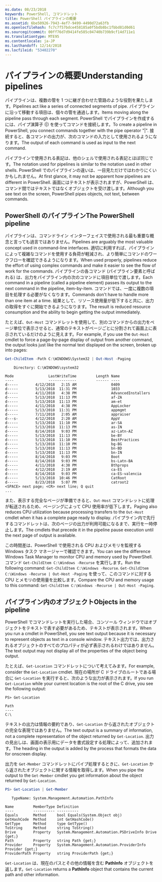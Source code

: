 ```yaml
---
ms.date: 08/23/2018
keywords: PowerShell, コマンドレット
title: PowerShell パイプラインの概要
ms.assetid: 6be50926-7943-4ef7-9499-4490d72a63fb
ms.openlocfilehash: fc7c7f57bdce458185a0f5bdb8bc1fbbd81d0d61
ms.sourcegitcommit: 00ff76d7d9414fe585c04740b739b9cf14d711e1
ms.translationtype: MTE95
ms.contentlocale: ja-JP
ms.lasthandoff: 12/14/2018
ms.locfileid: "53402270"
---
```

# <a name="understanding-pipelines"></a><span data-ttu-id="9b5c7-103">パイプラインの概要</span><span class="sxs-lookup"><span data-stu-id="9b5c7-103">Understanding pipelines</span></span>

<span data-ttu-id="9b5c7-104">パイプラインは、複数の管を 1 つに継ぎ合わせた管路のような役割を果たします。</span><span class="sxs-lookup"><span data-stu-id="9b5c7-104">Pipelines act like a series of connected segments of pipe.</span></span> <span data-ttu-id="9b5c7-105">パイプラインに沿って移動する項目は、個々の管を通過します。</span><span class="sxs-lookup"><span data-stu-id="9b5c7-105">Items moving along the pipeline pass through each segment.</span></span> <span data-ttu-id="9b5c7-106">PowerShell でパイプラインを作成するには、パイプ演算子 (|) を使ってコマンドを接続します。</span><span class="sxs-lookup"><span data-stu-id="9b5c7-106">To create a pipeline in PowerShell, you connect commands together with the pipe operator "|".</span></span> <span data-ttu-id="9b5c7-107">接続すると、各コマンドの出力が、次のコマンドの入力として使用されるようになります。</span><span class="sxs-lookup"><span data-stu-id="9b5c7-107">The output of each command is used as input to the next command.</span></span>

<span data-ttu-id="9b5c7-108">パイプラインで使用される表記は、他のシェルで使用される表記とほぼ同じです。</span><span class="sxs-lookup"><span data-stu-id="9b5c7-108">The notation used for pipelines is similar to the notation used in other shells.</span></span> <span data-ttu-id="9b5c7-109">PowerShell でのパイプラインの違いは、一目見ただけではわかりにくいかもしれません。</span><span class="sxs-lookup"><span data-stu-id="9b5c7-109">At first glance, it may not be apparent how pipelines are different in PowerShell.</span></span> <span data-ttu-id="9b5c7-110">画面にはテキストが表示されますが、PowerShell は、コマンド間ではテキストではなくオブジェクトを受け渡します。</span><span class="sxs-lookup"><span data-stu-id="9b5c7-110">Although you see text on the screen, PowerShell pipes objects, not text, between commands.</span></span>

## <a name="the-powershell-pipeline"></a><span data-ttu-id="9b5c7-111">PowerShell のパイプライン</span><span class="sxs-lookup"><span data-stu-id="9b5c7-111">The PowerShell pipeline</span></span>

<span data-ttu-id="9b5c7-112">パイプラインは、コマンドライン インターフェイスで使用される最も重要な概念と言っても過言ではありません。</span><span class="sxs-lookup"><span data-stu-id="9b5c7-112">Pipelines are arguably the most valuable concept used in command-line interfaces.</span></span> <span data-ttu-id="9b5c7-113">適切に利用すれば、パイプラインによって複雑なコマンドを使用する負荷が軽減され、より簡単にコマンドのワークフローを確認できるようになります。</span><span class="sxs-lookup"><span data-stu-id="9b5c7-113">When used properly, pipelines reduce the effort of using complex commands and make it easier to see the flow of work for the commands.</span></span> <span data-ttu-id="9b5c7-114">パイプラインの各コマンド (パイプライン要素と呼ばれる) は、出力をパイプライン内の次のコマンドに項目単位で渡します。</span><span class="sxs-lookup"><span data-stu-id="9b5c7-114">Each command in a pipeline (called a pipeline element) passes its output to the next command in the pipeline, item-by-item.</span></span> <span data-ttu-id="9b5c7-115">コマンドでは、一度に複数の項目を処理する必要がなくなります。</span><span class="sxs-lookup"><span data-stu-id="9b5c7-115">Commands don't have to handle more than one item at a time.</span></span> <span data-ttu-id="9b5c7-116">結果として、リソース使用量が低下すると共に、出力の取得をすぐに開始できるようになります。</span><span class="sxs-lookup"><span data-stu-id="9b5c7-116">The result is reduced resource consumption and the ability to begin getting the output immediately.</span></span>

<span data-ttu-id="9b5c7-117">たとえば、`Out-Host` コマンドレットを使用して、別のコマンドからの出力をページ単位で表示させると、通常のテキストがページごとに分割されて画面上に表示されているだけのように見えます。</span><span class="sxs-lookup"><span data-stu-id="9b5c7-117">For example, if you use the `Out-Host` cmdlet to force a page-by-page display of output from another command, the output looks just like the normal text displayed on the screen, broken up into pages:</span></span>

```powershell
Get-ChildItem -Path C:\WINDOWS\System32 | Out-Host -Paging
```

```Output
    Directory: C:\WINDOWS\system32

Mode                LastWriteTime         Length Name
----                -------------         ------ ----
d-----        4/12/2018   2:15 AM                0409
d-----        5/13/2018  11:31 PM                1033
d-----        4/11/2018   4:38 PM                AdvancedInstallers
d-----        5/13/2018  11:13 PM                af-ZA
d-----        5/13/2018  11:13 PM                am-et
d-----        4/11/2018   4:38 PM                AppLocker
d-----        5/13/2018  11:31 PM                appmgmt
d-----        7/11/2018   2:05 AM                appraiser
d---s-        4/12/2018   2:20 AM                AppV
d-----        5/13/2018  11:10 PM                ar-SA
d-----        5/13/2018  11:13 PM                as-IN
d-----        8/14/2018   9:03 PM                az-Latn-AZ
d-----        5/13/2018  11:13 PM                be-BY
d-----        5/13/2018  11:10 PM                BestPractices
d-----        5/13/2018  11:10 PM                bg-BG
d-----        5/13/2018  11:13 PM                bn-BD
d-----        5/13/2018  11:13 PM                bn-IN
d-----        8/14/2018   9:03 PM                Boot
d-----        8/14/2018   9:03 PM                bs-Latn-BA
d-----        4/11/2018   4:38 PM                Bthprops
d-----        4/12/2018   2:19 AM                ca-ES
d-----        8/14/2018   9:03 PM                ca-ES-valencia
d-----        5/13/2018  10:46 PM                CatRoot
d-----        8/23/2018   5:07 PM                catroot2
<SPACE> next page; <CR> next line; Q quit
...
```

<span data-ttu-id="9b5c7-118">また、表示する完全なページが準備できると、`Out-Host` コマンドレットに処理が転送されるため、ページングによって CPU 使用率が低下します。</span><span class="sxs-lookup"><span data-stu-id="9b5c7-118">Paging also reduces CPU utilization because processing transfers to the `Out-Host` cmdlet when it has a complete page ready to display.</span></span> <span data-ttu-id="9b5c7-119">パイプライン内で先行するコマンドレットは、次のページの出力が利用可能になるまで、実行を一時停止します。</span><span class="sxs-lookup"><span data-stu-id="9b5c7-119">The cmdlets that precede it in the pipeline pause execution until the next page of output is available.</span></span>

<span data-ttu-id="9b5c7-120">この時間差は、PowerShell で使用される CPU およびメモリを監視する Windows タスク マネージャーで確認できます。</span><span class="sxs-lookup"><span data-stu-id="9b5c7-120">You can see the difference Windows Task Manager to monitor CPU and memory used by PowerShell.</span></span> <span data-ttu-id="9b5c7-121">コマンド `Get-ChildItem C:\Windows -Recurse` を実行します。</span><span class="sxs-lookup"><span data-stu-id="9b5c7-121">Run the following command: `Get-ChildItem C:\Windows -Recurse`.</span></span> <span data-ttu-id="9b5c7-122">`Get-ChildItem C:\Windows -Recurse | Out-Host -Paging` を使って、このコマンドに対する CPU とメモリの使用量を比較します。</span><span class="sxs-lookup"><span data-stu-id="9b5c7-122">Compare the CPU and memory usage to this command: `Get-ChildItem C:\Windows -Recurse | Out-Host -Paging`.</span></span>

## <a name="objects-in-the-pipeline"></a><span data-ttu-id="9b5c7-123">パイプライン内のオブジェクト</span><span class="sxs-lookup"><span data-stu-id="9b5c7-123">Objects in the pipeline</span></span>

<span data-ttu-id="9b5c7-124">PowerShell でコマンドレットを実行した場合、コンソール ウィンドウではオブジェクトをテキストで表す必要があるため、テキストが表示されます。</span><span class="sxs-lookup"><span data-stu-id="9b5c7-124">When you run a cmdlet in PowerShell, you see text output because it is necessary to represent objects as text in a console window.</span></span> <span data-ttu-id="9b5c7-125">テキスト出力では、出力されるオブジェクトのすべてのプロパティが必ず表示されるわけではありません。</span><span class="sxs-lookup"><span data-stu-id="9b5c7-125">The text output may not display all of the properties of the object being output.</span></span>

<span data-ttu-id="9b5c7-126">たとえば、`Get-Location` コマンドレットについて考えてみます。</span><span class="sxs-lookup"><span data-stu-id="9b5c7-126">For example, consider the `Get-Location` cmdlet.</span></span> <span data-ttu-id="9b5c7-127">現在の場所が C ドライブのルートである場合に `Get-Location` を実行すると、次のような出力が表示されます。</span><span class="sxs-lookup"><span data-stu-id="9b5c7-127">If you run `Get-Location` while your current location is the root of the C drive, you see the following output:</span></span>

```
PS> Get-Location

Path
----
C:\
```

<span data-ttu-id="9b5c7-128">テキストの出力は情報の要約であり、`Get-Location` から返されたオブジェクトの完全な表現ではありません。</span><span class="sxs-lookup"><span data-stu-id="9b5c7-128">The text output is a summary of information, not a complete representation of the object returned by `Get-Location`.</span></span> <span data-ttu-id="9b5c7-129">出力の見出しは、画面の表示用にデータを書式設定する処理によって、追加されます。</span><span class="sxs-lookup"><span data-stu-id="9b5c7-129">The heading in the output is added by the process that formats the data for onscreen display.</span></span>

<span data-ttu-id="9b5c7-130">出力を `Get-Member` コマンドレットにパイプ処理するときに、`Get-Location` から返されたオブジェクトに関する情報を取得します。</span><span class="sxs-lookup"><span data-stu-id="9b5c7-130">When you pipe the output to the `Get-Member` cmdlet you get information about the object returned by `Get-Location`.</span></span>

```powershell
PS> Get-Location | Get-Member
```

```Output
   TypeName: System.Management.Automation.PathInfo

Name         MemberType Definition
----         ---------- ----------
Equals       Method     bool Equals(System.Object obj)
GetHashCode  Method     int GetHashCode()
GetType      Method     type GetType()
ToString     Method     string ToString()
Drive        Property   System.Management.Automation.PSDriveInfo Drive {get;}
Path         Property   string Path {get;}
Provider     Property   System.Management.Automation.ProviderInfo Provider {get;}
ProviderPath Property   string ProviderPath {get;}
```

<span data-ttu-id="9b5c7-131">`Get-Location` は、現在のパスとその他の情報を含む **PathInfo** オブジェクトを返します。</span><span class="sxs-lookup"><span data-stu-id="9b5c7-131">`Get-Location` returns a **PathInfo** object that contains the current path and other information.</span></span>
